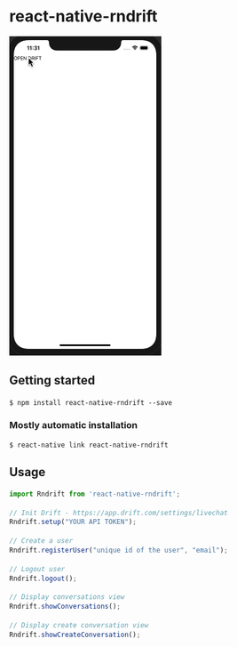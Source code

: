 # react-native-rndrift

![React Native Drift Demo](demo.gif)



## Getting started

`$ npm install react-native-rndrift --save`

### Mostly automatic installation

`$ react-native link react-native-rndrift`

## Usage
```javascript
import Rndrift from 'react-native-rndrift';

// Init Drift - https://app.drift.com/settings/livechat
Rndrift.setup("YOUR API TOKEN");

// Create a user
Rndrift.registerUser("unique id of the user", "email");

// Logout user
Rndrift.logout();

// Display conversations view
Rndrift.showConversations();

// Display create conversation view
Rndrift.showCreateConversation();
```
